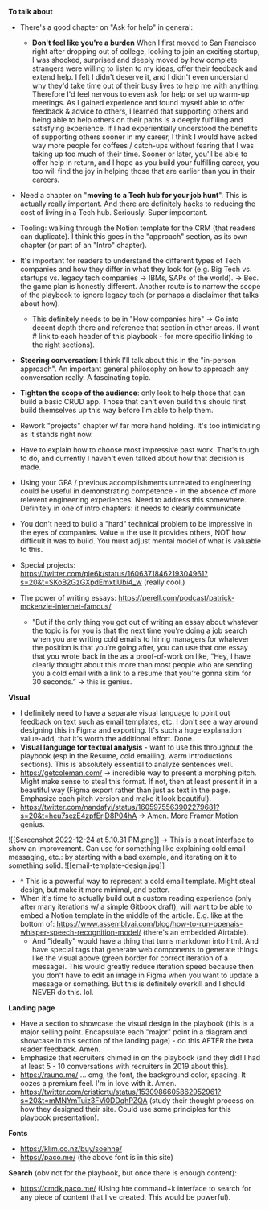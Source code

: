 **To talk about**
- There's a good chapter on "Ask for help" in general: 
	- **Don't feel like you're a burden**
		When I first moved to San Francisco right after dropping out of college, looking to join an exciting startup, I was shocked, surprised and deeply moved by how complete strangers were willing to listen to my ideas, offer their feedback and extend help. I felt I didn't deserve it, and I didn't even understand why they'd take time out of their busy lives to help me with anything. Therefore I'd feel nervous to even ask for help or set up warm-up meetings. As I gained experience and found myself able to offer feedback & advice to others, I learned that supporting others and being able to help others on their paths is a deeply fulfilling and satisfying experience. If I had experientially understood the benefits of supporting others sooner in my career, I think I would have asked way more people for coffees / catch-ups without fearing that I was taking up too much of their time. Sooner or later, you'll be able to offer help in return, and I hope as you build your fulfilling career, you too will find the joy in helping those that are earlier than you in their careers.

- Need a chapter on "**moving to a Tech hub for your job hunt**". This is actually really important. And there are definitely hacks to reducing the cost of living in a Tech hub. Seriously. Super impoortant.
- Tooling: walking through the Notion template for the CRM (that readers can duplicate). I think this goes in the "approach" section, as its own chapter (or part of an "Intro" chapter).
- It's important for readers to understand the different types of Tech companies and how they differ in what they look for (e.g. Big Tech vs. startups vs. legacy tech companies -> IBMs, SAPs of the world). -> Bec. the game plan is honestly different. Another route is to narrow the scope of the playbook to ignore legacy tech (or perhaps a disclaimer that talks about how).
	- This definitely needs to be in "How companies hire" -> Go into decent depth there and reference that section in other areas. (I want # link to each header of this playbook - for more specific linking to the right sections).
- **Steering conversation**: I think I'll talk about this in the "in-person approach". An important general philosophy on how to approach any conversation really. A fascinating topic.
- **Tighten the scope of the audience**: only look to help those that can build a basic CRUD app. Those that can't even build this should first build themselves up this way before I'm able to help them.
- Rework "projects" chapter w/ far more hand holding. It's too intimidating as it stands right now.
- Have to explain how to choose most impressive past work. That's tough to do, and currently I haven't even talked about how that decision is made.
- Using your GPA / previous accomplishments unrelated to engineering could be useful in demonstrating competence - in the absence of more relevent engineering experiences. Need to address this somewhere. Definitely in one of intro chapters: it needs to clearly communicate 
- You don't need to build a "hard" technical problem to be impressive in the eyes of companies. Value = the use it provides others, NOT how difficult it was to build. You must adjust mental model of what is valuable to this.
- Special projects: https://twitter.com/pie6k/status/1606371846219304961?s=20&t=SKoB2GzGXpdEmxtlUbi4_w (really cool.)
- The power of writing essays: https://perell.com/podcast/patrick-mckenzie-internet-famous/ 
	- "But if the only thing you got out of writing an essay about whatever the topic is for you is that the next time you’re doing a job search when you are writing cold emails to hiring managers for whatever the position is that you’re going after, you can use that one essay that you wrote back in the as a proof-of-work on like, “Hey, I have clearly thought about this more than most people who are sending you a cold email with a link to a resume that you’re gonna skim for 30 seconds.” -> this is genius.

**Visual**
- I definitely need to have a separate visual language to point out feedback on text such as email templates, etc. I don't see a way around designing this in Figma and exporting. It's such a huge explanation value-add, that it's worth the additional effort. Done.
- **Visual language for textual analysis** - want to use this throughout the playbook (esp in the Resume, cold emailing, warm introductions sections). This is absolutely essential to analyze sentences well.
- https://getcoleman.com/ -> incredible way to present a morphing pitch. Might make sense to steal this format. If not, then at least present it in a beautiful way (Figma export rather than just as text in the page. Emphasize each pitch version and make it look beautiful).
- https://twitter.com/nandafyi/status/1605975563902279681?s=20&t=heu7sezE4zpfErjD8P04hA -> Amen. More Framer Motion genius.


![[Screenshot 2022-12-24 at 5.10.31 PM.png]]
-> This is a neat interface to show an improvement. Can use for something like explaining cold email messaging, etc.: by starting with a bad example, and iterating on it to something solid.
![[email-template-design.jpg]]
- ^ This is a powerful way to represent a cold email template. Might steal design, but make it more minimal, and better.
- When it's time to actually build out a custom reading experience (only after many iterations w/ a simple Gitbook draft), will want to be able to embed a Notion template in the middle of the article. E.g. like at the bottom of: https://www.assemblyai.com/blog/how-to-run-openais-whisper-speech-recognition-model/ (there's an embedded Airtable).
	- And "ideally" would have a thing that turns markdown into html. And have special tags that generate web components to generate things like the visual above (green border for correct iteration of a message). This would greatly reduce iteration speed because then you don't have to edit an image in Figma when you want to update a message or something. But this is definitely overkill and I should NEVER do this. lol.

**Landing page**
- Have a section to showcase the visual design in the playbook (this is a major selling point. Encapsulate each "major" point in a diagram and showcase in this section of the landing page) - do this AFTER the beta reader feedback. Amen.
- Emphasize that recruiters chimed in on the playbook (and they did! I had at least 5 - 10 conversations with recruiters in 2019 about this).
- https://rauno.me/ ... omg, the font, the background color, spacing. It oozes a premium feel. I'm in love with it. Amen.
- https://twitter.com/cristicrtu/status/1530986605862952961?s=20&t=mMNYmTuiz3FVi0DDqhPZQA (study their thought process on how they designed their site. Could use some principles for this playbook presentation).

**Fonts**
- https://klim.co.nz/buy/soehne/
- https://paco.me/ (the above font is in this site)

**Search** (obv not for the playbook, but once there is enough content):
- https://cmdk.paco.me/ (Using hte command+k interface to search for any piece of content that I've created. This would be powerful).